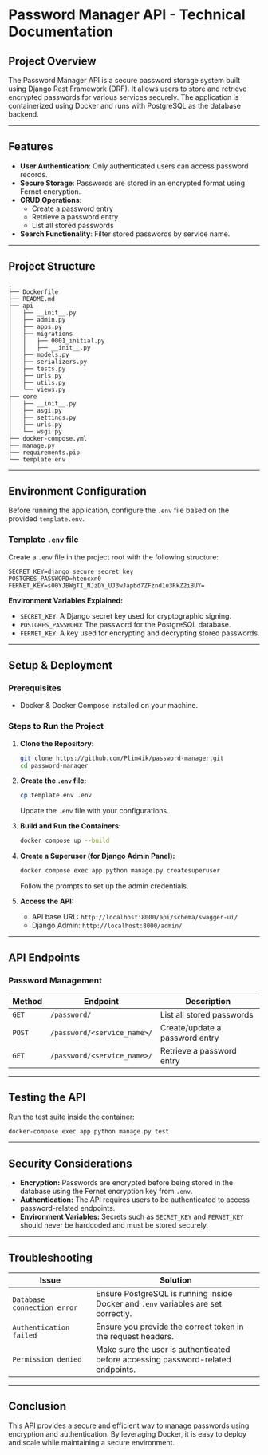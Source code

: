 # **Password Manager API - Technical Documentation**

## **Project Overview**
The Password Manager API is a secure password storage system built using Django Rest Framework (DRF). It allows users to store and retrieve encrypted passwords for various services securely. The application is containerized using Docker and runs with PostgreSQL as the database backend.

---

## **Features**
- **User Authentication**: Only authenticated users can access password records.
- **Secure Storage**: Passwords are stored in an encrypted format using Fernet encryption.
- **CRUD Operations**:
  - Create a password entry
  - Retrieve a password entry
  - List all stored passwords
- **Search Functionality**: Filter stored passwords by service name.

---

## **Project Structure**
```
.
├── Dockerfile
├── README.md
├── api
│   ├── __init__.py
│   ├── admin.py
│   ├── apps.py
│   ├── migrations
│   │   ├── 0001_initial.py
│   │   ├── __init__.py
│   ├── models.py
│   ├── serializers.py
│   ├── tests.py
│   ├── urls.py
│   ├── utils.py
│   └── views.py
├── core
│   ├── __init__.py
│   ├── asgi.py
│   ├── settings.py
│   ├── urls.py
│   └── wsgi.py
├── docker-compose.yml
├── manage.py
├── requirements.pip
└── template.env
```

---

## **Environment Configuration**
Before running the application, configure the `.env` file based on the provided `template.env`.

### **Template `.env` file**
Create a `.env` file in the project root with the following structure:
```
SECRET_KEY=django_secure_secret_key
POSTGRES_PASSWORD=htencxn0
FERNET_KEY=s00YJBWgTI_NJzDY_UJ3wJapbd7ZFznd1u3RkZ2iBUY=
```

**Environment Variables Explained:**
- `SECRET_KEY`: A Django secret key used for cryptographic signing.
- `POSTGRES_PASSWORD`: The password for the PostgreSQL database.
- `FERNET_KEY`: A key used for encrypting and decrypting stored passwords.

---

## **Setup & Deployment**

### **Prerequisites**
- Docker & Docker Compose installed on your machine.

### **Steps to Run the Project**

1. **Clone the Repository:**
   ```sh
   git clone https://github.com/Plim4ik/password-manager.git
   cd password-manager
   ```

2. **Create the `.env` file:**
   ```sh
   cp template.env .env
   ```
   Update the `.env` file with your configurations.

3. **Build and Run the Containers:**
   ```sh
   docker compose up --build
   ```

5. **Create a Superuser (for Django Admin Panel):**
   ```sh
   docker compose exec app python manage.py createsuperuser
   ```
   Follow the prompts to set up the admin credentials.

6. **Access the API:**
   - API base URL: `http://localhost:8000/api/schema/swagger-ui/`
   - Django Admin: `http://localhost:8000/admin/`

---

## **API Endpoints**


### **Password Management**
| Method | Endpoint                          | Description                     |
|--------|----------------------------------|---------------------------------|
| `GET`  | `/password/`                     | List all stored passwords       |
| `POST` | `/password/<service_name>/`      | Create/update a password entry  |
| `GET`  | `/password/<service_name>/`      | Retrieve a password entry       |

---

## **Testing the API**
Run the test suite inside the container:
```sh
docker-compose exec app python manage.py test
```

---

## **Security Considerations**
- **Encryption:** Passwords are encrypted before being stored in the database using the Fernet encryption key from `.env`.
- **Authentication:** The API requires users to be authenticated to access password-related endpoints.
- **Environment Variables:** Secrets such as `SECRET_KEY` and `FERNET_KEY` should never be hardcoded and must be stored securely.

---

## **Troubleshooting**
| Issue | Solution |
|-------|----------|
| `Database connection error` | Ensure PostgreSQL is running inside Docker and `.env` variables are set correctly. |
| `Authentication failed` | Ensure you provide the correct token in the request headers. |
| `Permission denied` | Make sure the user is authenticated before accessing password-related endpoints. |

---

## **Conclusion**
This API provides a secure and efficient way to manage passwords using encryption and authentication. By leveraging Docker, it is easy to deploy and scale while maintaining a secure environment.

